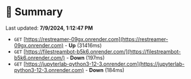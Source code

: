 # 📖 Summary
Last updated: **7/9/2024, 1:12:47 PM**

- `GET` [https://restreamer-09gx.onrender.com](https://restreamer-09gx.onrender.com) - **Up** (31416ms)
- `GET` [https://filestreambot-b5k6.onrender.com/](https://filestreambot-b5k6.onrender.com/) - **Down** (197ms)
- `GET` [https://jupyterlab-python3-12-3.onrender.com](https://jupyterlab-python3-12-3.onrender.com) - **Down** (184ms)
